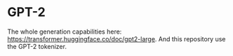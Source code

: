 # GPT-2

The whole generation capabilities here: https://transformer.huggingface.co/doc/gpt2-large. And this repository use the GPT-2 tokenizer.
